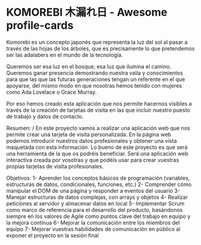 # KOMOREBI 木漏れ日 - Awesome profile-cards

Komorebi es un concepto japonés que representa la luz del sol al pasar a través de las hojas de los árboles, que es precisamente lo que pretendemos ser las adalabers en el mundo de la tecnología. 

Queremos ser esa luz en el bosque; esa luz que ilumina el camino. Queremos ganar presencia demostrando nuestra valía y conocimientos para que las que las futuras generaciones tengan un referente en el que apoyarse, del mismo modo en que nosotras hemos tenido con mujeres como Ada Lovelace o Grace Murray.

Por eso hemos creado esta aplicación que nos permite hacernos visibles a través de la creación de tarjetas de visita en las que incluir nuestro puesto de trabajo y datos de contacto.


Resumen: /
En este proyecto vamos a realizar una aplicación web que nos permite crear una tarjeta de visita personalizada. En la página web podemos introducir nuestros datos profesionales y obtener una vista maquetada con esta información. Lo bueno de este proyecto es que será una herramienta de la que os podréis beneficiar. Será una aplicación web interactiva creada por vosotras y que podéis usar para crear vuestras propias tarjetas de visita profesionales.

Objetivos:
1- Aprender los conceptos básicos de programación (variables, estructuras de datos, condicionales, funciones, etc.)
2- Comprender cómo manipular el DOM de una página y responder a eventos del usuario
3- Manejar estructuras de datos complejas, con arrays y objetos
4- Realizar peticiones al servidor y almacenar datos en local
5- Implementar Scrum como marco de referencia para el desarrollo del producto, basándonos siempre en los valores de Agile como puntos clave del trabajo en equipo y la mejora continua
6- Mejorar la comunicación entre los miembros del equipo
7- Mejorar vuestras habilidades de comunicación en público al exponer el proyecto en la sesión final





